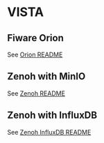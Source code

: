 # VISTA

## Fiware Orion

See [Orion README](orion)

## Zenoh with MinIO

See [Zenoh README](zenoh/minio)

## Zenoh with InfluxDB

See [Zenoh InfluxDB README](zenoh/influxdb/)